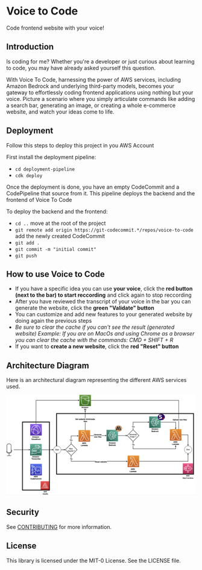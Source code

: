 # Voice to Code

Code frontend website with your voice!

## Introduction

Is coding for me? Whether you're a developer or just curious about learning to code, you may have already asked yourself this question.

With Voice To Code, harnessing the power of AWS services, including Amazon Bedrock and underlying third-party models, becomes your gateway to effortlessly coding frontend applications using nothing but your voice. 
Picture a scenario where you simply articulate commands like adding a search bar, generating an image, or creating a whole e-commerce website, and watch your ideas come to life.

## Deployment

Follow this steps to deploy this project in you AWS Account

First install the deployment pipeline:

* `cd deployment-pipeline`
* `cdk deploy`

Once the deployment is done, you have an empty CodeCommit and a CodePipeline that source from it.
This pipeline deploys the backend and the frontend of Voice To Code

To deploy the backend and the frontend:
* `cd ..` move at the root of the project
* `git remote add origin https://git-codecommit.*/repos/voice-to-code` add the newly created CodeCommit
* `git add .` 
* `git commit -m "initial commit"` 
* `git push` 

## How to use Voice to Code

* If you have a specific idea you can use **your voice**, click the **red button (next to the bar) to start reccording** and click again to stop reccording
* After you have reviewed the transcript of your voice in the bar you can generate the website, click the **green "Validate" button**
* You can customize and add new features to your generated website by doing again the previous steps
*  _Be sure to clear the cache if you can't see the result (generated website)_
  _Example: If you are on MacOs and using Chrome as a browser you can clear the cache with the commands: CMD + SHIFT + R_
* If you want to **create a new website**, click the **red "Reset" button**

## Architecture Diagram

Here is an architectural diagram representing the different AWS services used.

![Here is an architectural diagram representing the different AWS services used.](/architecture-diagram.png)


## Security

See [CONTRIBUTING](CONTRIBUTING.md#security-issue-notifications) for more information.

## License

This library is licensed under the MIT-0 License. See the LICENSE file.

